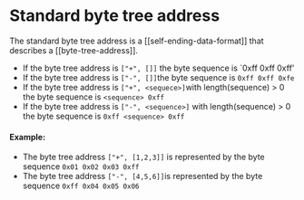 # Standard byte tree address

The standard byte tree address is a [[self-ending-data-format]] that describes a [[byte-tree-address]].

* If the byte tree address is `["+", []]` the byte sequence is `0xff 0xff 0xff'
* If the byte tree address is `["-", []]`the byte sequence is `0xff 0xff 0xfe`
* If the byte tree address is `["+", <sequece>]`with length(sequence) > 0 the byte sequence is `<sequence> 0xff`
* If the byte tree address is `["-", <sequence>]` with length(sequence) > 0 the byte sequence is  `0xff <sequence> 0xff`

#### Example:

* The byte tree address `["+", [1,2,3]]` is represented by the byte sequence `0x01 0x02 0x03 0xff`
* The byte tree address `["-", [4,5,6]]`is represented by the byte sequence `0xff 0x04 0x05 0x06`